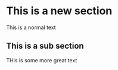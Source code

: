 # This is a new section
This is a normal text

## This is a sub section
THis is some more great text
